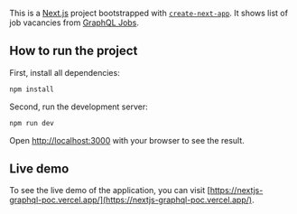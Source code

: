 This is a [Next.js](https://nextjs.org/) project bootstrapped with [`create-next-app`](https://github.com/vercel/next.js/tree/canary/packages/create-next-app). It shows list of job vacancies from [GraphQL Jobs](https://api.graphql.jobs/).

## How to run the project

First, install all dependencies:

```bash
npm install
```

Second, run the development server:

```bash
npm run dev
```

Open [http://localhost:3000](http://localhost:3000) with your browser to see the result.

## Live demo

To see the live demo of the application, you can visit [https://nextjs-graphql-poc.vercel.app/](https://nextjs-graphql-poc.vercel.app/).

